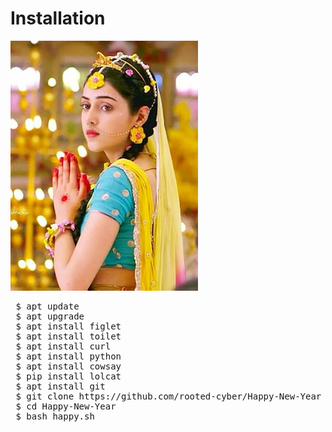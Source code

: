 # Installation
<iMg src="https://github.com/rooted-cyber/image-upload/raw/master/c1d4f71e5f273179464554c06547cf42.jpg" style="width:300px;height:400px;">
<br />
<pre> $ apt update
 $ apt upgrade
 $ apt install figlet
 $ apt install toilet
 $ apt install curl
 $ apt install python
 $ apt install cowsay
 $ pip install lolcat
 $ apt install git
 $ git clone https://github.com/rooted-cyber/Happy-New-Year
 $ cd Happy-New-Year
 $ bash happy.sh
 </pre>
 